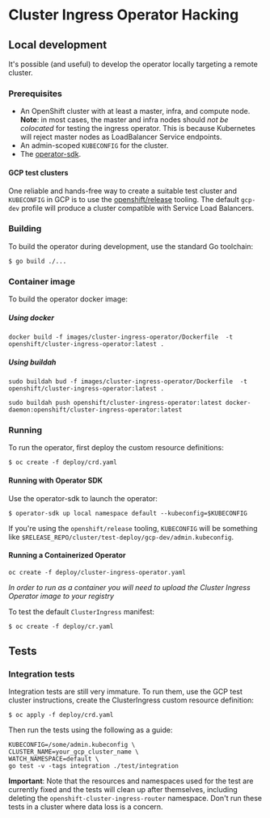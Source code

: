 # Cluster Ingress Operator Hacking


## Local development

It's possible (and useful) to develop the operator locally targeting a remote cluster.

### Prerequisites

* An OpenShift cluster with at least a master, infra, and compute node. **Note**: in most cases, the master and infra nodes should *not be colocated* for testing the ingress operator. This is because Kubernetes will reject master nodes as LoadBalancer Service endpoints.
* An admin-scoped `KUBECONFIG` for the cluster.
* The [operator-sdk](https://github.com/operator-framework/operator-sdk).

#### GCP test clusters

One reliable and hands-free way to create a suitable test cluster and `KUBECONFIG` in GCP is to use the [openshift/release](https://github.com/openshift/release/tree/master/cluster/test-deploy) tooling. The default `gcp-dev` profile will produce a cluster compatible with Service Load Balancers.

### Building

To build the operator during development, use the standard Go toolchain:

```
$ go build ./...
```

### Container image

To build the operator docker image:

##### Using docker

```
docker build -f images/cluster-ingress-operator/Dockerfile  -t openshift/cluster-ingress-operator:latest .
```

##### Using buildah

```
sudo buildah bud -f images/cluster-ingress-operator/Dockerfile  -t openshift/cluster-ingress-operator:latest .
```

```
sudo buildah push openshift/cluster-ingress-operator:latest docker-daemon:openshift/cluster-ingress-operator:latest
```


### Running

To run the operator, first deploy the custom resource definitions:

```
$ oc create -f deploy/crd.yaml
```

#### Running with Operator SDK

Use the operator-sdk to launch the operator:

```
$ operator-sdk up local namespace default --kubeconfig=$KUBECONFIG
```

If you're using the `openshift/release` tooling, `KUBECONFIG` will be something like `$RELEASE_REPO/cluster/test-deploy/gcp-dev/admin.kubeconfig`.

#### Running a Containerized Operator

```
oc create -f deploy/cluster-ingress-operator.yaml
```

*In order to run as a container you will need to upload the Cluster Ingress Operator image to your registry*


To test the default `ClusterIngress` manifest:

```
$ oc create -f deploy/cr.yaml
```

## Tests

### Integration tests

Integration tests are still very immature. To run them, use the GCP test cluster instructions, create the ClusterIngress custom resource definition:

```
$ oc apply -f deploy/crd.yaml
```

Then run the tests using the following as a guide:

```
KUBECONFIG=/some/admin.kubeconfig \
CLUSTER_NAME=your_gcp_cluster_name \
WATCH_NAMESPACE=default \
go test -v -tags integration ./test/integration
```

**Important**: Note that the resources and namespaces used for the test are currently fixed and the tests will clean up after themselves, including deleting the `openshift-cluster-ingress-router` namespace. Don't run these tests in a cluster where data loss is a concern.
